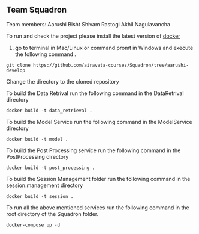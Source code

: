 ## Team Squadron

Team members: Aarushi Bisht Shivam Rastogi Akhil Nagulavancha

To run and check the project please install the latest version of [docker](https://www.docker.com/get-started)

1) go to terminal in Mac/Linux or command promt in Windows and execute the following command .

```
git clone https://github.com/airavata-courses/Squadron/tree/aarushi-develop
```

Change the directory to the cloned repository 

To build the Data Retrival run the following command in the DataRetrival directory 

```
docker build -t data_retrieval .
```

To build the Model Service run the following command in the ModelService directory

```
docker build -t model .

```

To build the Post Processing service run the following command in the PostProcessing directory

```
docker build -t post_processing .
```


To build the Session Management folder run the following command in the session.management directory

```
docker build -t session .

```

To run all the above mentioned services run the following command in the root directory of the Squadron folder. 

```
docker-compose up -d

```


